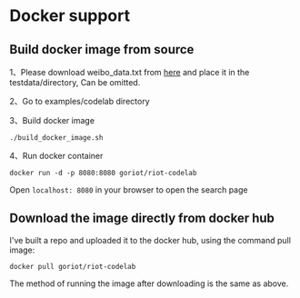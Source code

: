 Docker support
===

## Build docker image from source

1、Please download weibo_data.txt from [here](https://github.com/yanjingang/riot/blob/43f20b4c0921cc704cf41fe8653e66a3fcbb7e31/testdata/weibo_data.txt?raw=true) and place it in the testdata/directory, Can be omitted.

2、Go to examples/codelab directory

3、Build docker image

	./build_docker_image.sh 

4、Run docker container

	docker run -d -p 8080:8080 goriot/riot-codelab

Open `localhost: 8080` in your browser to open the search page

## Download the image directly from docker hub

I've built a repo and uploaded it to the docker hub, using the command pull image:

	docker pull goriot/riot-codelab

The method of running the image after downloading is the same as above.
